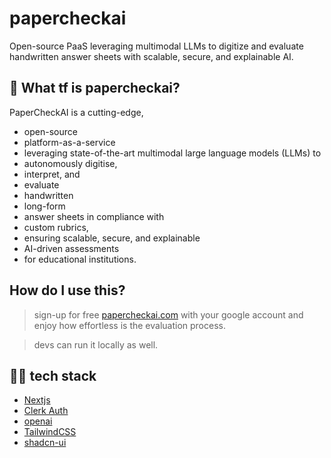 # papercheckai

Open-source PaaS leveraging multimodal LLMs to digitize and evaluate handwritten answer sheets with scalable, secure, and explainable AI.


## 👀 What tf is papercheckai?

PaperCheckAI is a cutting-edge, 
- open-source
- platform-as-a-service
- leveraging state-of-the-art multimodal large language models (LLMs) to
- autonomously digitise,
- interpret, and
- evaluate
- handwritten
- long-form
- answer sheets in compliance with
- custom rubrics,
- ensuring scalable, secure, and explainable
- AI-driven assessments
- for educational institutions.

## How do I use this?

>sign-up for free [papercheckai.com](https://papercheckai.com) with your google account and enjoy how effortless is the evaluation process.

> devs can run it locally as well.


## 👨‍💻 tech stack

- [Nextjs](https://nextjs.org/)
- [Clerk Auth](https://clerk.com/)
- [openai](https://openai.com/)
- [TailwindCSS](https://tailwindcss.com)
- [shadcn-ui](https://ui.shadcn.com)
 
  
